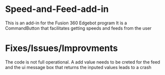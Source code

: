 # Speed-and-Feed-add-in

This is an add-in for the Fusion 360 Edgebot program
It is a CommandButton that facilitates getting speeds and feeds from the user

# Fixes/Issues/Improvments

The code is not full operational. A add value needs to be creted for the feed and the ui message box that returns the inputed values leads to a crash
